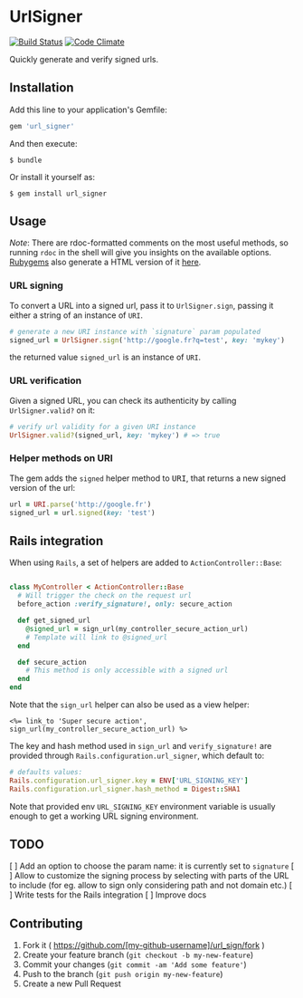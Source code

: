# UrlSigner
[![Build Status](https://travis-ci.org/ushu/url_signer.svg?branch=master)](https://travis-ci.org/ushu/url_signer)
[![Code Climate](https://codeclimate.com/github/ushu/url_signer/badges/gpa.svg)](https://codeclimate.com/github/ushu/url_signer)

Quickly generate and verify signed urls.

## Installation

Add this line to your application's Gemfile:

```ruby
gem 'url_signer'
```

And then execute:

    $ bundle

Or install it yourself as:

    $ gem install url_signer

## Usage

*Note*: There are rdoc-formatted comments on the most useful methods, so running `rdoc` in the shell will give you
insights on the available options.
[Rubygems](https://rubygems.org/) also generate a HTML version of it [here](http://www.rubydoc.info/gems/url_signer).

### URL signing

To convert a URL into a signed url, pass it to `UrlSigner.sign`, passing it either a string of an instance of `URI`.

```ruby
# generate a new URI instance with `signature` param populated
signed_url = UrlSigner.sign('http://google.fr?q=test', key: 'mykey')
```

the returned value `signed_url` is an instance of `URI`.

### URL verification

Given a signed URL, you can check its authenticity by calling `UrlSigner.valid?` on it:

```ruby
# verify url validity for a given URI instance
UrlSigner.valid?(signed_url, key: 'mykey') # => true
```

### Helper methods on URI

The gem adds the `signed` helper method to <tt>URI</tt>, that returns a new signed version of the url:

```ruby
url = URI.parse('http://google.fr')
signed_url = url.signed(key: 'test')
```

## Rails integration

When using `Rails`, a set of helpers are added to `ActionController::Base`:

```ruby

class MyController < ActionController::Base
  # Will trigger the check on the request url
  before_action :verify_signature!, only: secure_action

  def get_signed_url
    @signed_url = sign_url(my_controller_secure_action_url)
    # Template will link to @signed_url
  end

  def secure_action
    # This method is only accessible with a signed url
  end
end

```

Note that the `sign_url` helper can also be used as a view helper:

```erb
<%= link_to 'Super secure action', sign_url(my_controller_secure_action_url) %>
```

The key and hash method used in `sign_url` and `verify_signature!` are provided through `Rails.configuration.url_signer`, which default to:

```ruby
# defaults values:
Rails.configuration.url_signer.key = ENV['URL_SIGNING_KEY']
Rails.configuration.url_signer.hash_method = Digest::SHA1
```

Note that provided env `URL_SIGNING_KEY` environment variable is usually enough to get a working URL signing environment.

## TODO

 [ ] Add an option to choose the param name: it is currently set to `signature`
 [ ] Allow to customize the signing process by selecting with parts of the URL to include (for eg. allow to sign only considering path and not domain etc.)
 [ ] Write tests for the Rails integration
 [ ] Improve docs

## Contributing

1. Fork it ( https://github.com/[my-github-username]/url_sign/fork )
2. Create your feature branch (`git checkout -b my-new-feature`)
3. Commit your changes (`git commit -am 'Add some feature'`)
4. Push to the branch (`git push origin my-new-feature`)
5. Create a new Pull Request
